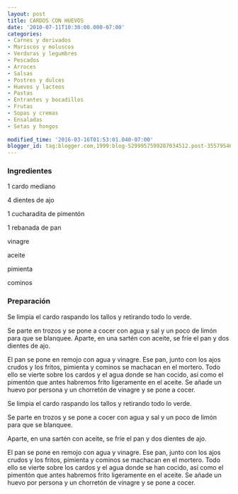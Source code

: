 ```yaml
---
layout: post
title: CARDOS CON HUEVOS
date: '2010-07-11T10:30:00.000-07:00'
categories:
- Carnes y derivados
- Mariscos y moluscos
- Verduras y legumbres
- Pescados
- Arroces
- Salsas
- Postres y dulces
- Huevos y lacteos
- Pastas
- Entrantes y bocadillos
- Frutas
- Sopas y cremas
- Ensaladas
- Setas y hongos
 
modified_time: '2016-03-16T01:53:01.040-07:00'
blogger_id: tag:blogger.com,1999:blog-5299957599287034512.post-3557954619672066052
---
```


<h3>Ingredientes</h3>

1 cardo mediano

4 dientes de ajo

1 cucharadita de pimentón

1 rebanada de pan

vinagre

aceite

pimienta

cominos

<h3>Preparación</h3>

Se limpia el cardo raspando los tallos y retirando todo lo verde.

Se parte en trozos y se pone a cocer con agua y sal y un poco de limón para que se blanquee. Aparte, en una sartén con aceite, se fríe el pan y dos dientes de ajo.

El pan se pone en remojo con agua y vinagre. Ese pan, junto con los ajos crudos y los fritos, pimienta y cominos se machacan en el mortero. Todo ello se vierte sobre los cardos y el agua donde se han cocido, así como el pimentón que antes habremos frito ligeramente en el aceite. Se añade un huevo por persona y un chorretón de vinagre y se pone a cocer.

Se limpia el cardo raspando los tallos y retirando todo lo verde.

Se parte en trozos y se pone a cocer con agua y sal y un poco de limón para que se blanquee.

Aparte, en una sartén con aceite, se fríe el pan y dos dientes de ajo.

El pan se pone en remojo con agua y vinagre. Ese pan, junto con los ajos crudos y los fritos, pimienta y cominos se machacan en el mortero. Todo ello se vierte sobre los cardos y el agua donde se han cocido, así como el pimentón que antes habremos frito ligeramente en el aceite. Se añade un huevo por persona y un chorretón de vinagre y se pone a cocer.

